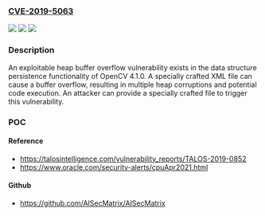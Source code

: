 ### [CVE-2019-5063](https://cve.mitre.org/cgi-bin/cvename.cgi?name=CVE-2019-5063)
![](https://img.shields.io/static/v1?label=Product&message=OpenCV&color=blue)
![](https://img.shields.io/static/v1?label=Version&message=n%2Fa&color=blue)
![](https://img.shields.io/static/v1?label=Vulnerability&message=CWE-120%3A%20Buffer%20Copy%20without%20Checking%20Size%20of%20Input%20('Classic%20Buffer%20Overflow')&color=brighgreen)

### Description

An exploitable heap buffer overflow vulnerability exists in the data structure persistence functionality of OpenCV 4.1.0. A specially crafted XML file can cause a buffer overflow, resulting in multiple heap corruptions and potential code execution. An attacker can provide a specially crafted file to trigger this vulnerability.

### POC

#### Reference
- https://talosintelligence.com/vulnerability_reports/TALOS-2019-0852
- https://www.oracle.com/security-alerts/cpuApr2021.html

#### Github
- https://github.com/AISecMatrix/AISecMatrix

